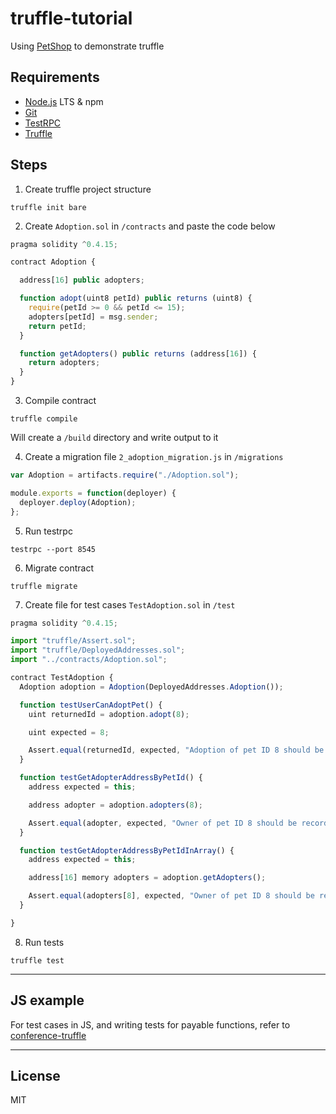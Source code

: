 # truffle-tutorial
Using [PetShop](http://truffleframework.com/tutorials/pet-shop) to demonstrate truffle

## Requirements
* [Node.js](https://nodejs.org/en/) LTS & npm
* [Git](https://git-scm.com/)
* [TestRPC](https://github.com/ethereumjs/testrpc)
* [Truffle](http://truffleframework.com/)

## Steps

1. Create truffle project structure
```console
truffle init bare
```

2. Create `Adoption.sol` in `/contracts` and paste the code below
```javascript
pragma solidity ^0.4.15;

contract Adoption {

  address[16] public adopters;

  function adopt(uint8 petId) public returns (uint8) {
    require(petId >= 0 && petId <= 15);
    adopters[petId] = msg.sender;
    return petId;
  }

  function getAdopters() public returns (address[16]) {
    return adopters;
  }
}
```

3. Compile contract
```console
truffle compile
```
Will create a `/build` directory and write output to it

4. Create a migration file `2_adoption_migration.js` in `/migrations`
```javascript
var Adoption = artifacts.require("./Adoption.sol");

module.exports = function(deployer) {
  deployer.deploy(Adoption);
};
```

5. Run testrpc
```console
testrpc --port 8545
```

6. Migrate contract
```console
truffle migrate
```

7. Create file for test cases `TestAdoption.sol` in `/test`
```javascript
pragma solidity ^0.4.15;

import "truffle/Assert.sol";
import "truffle/DeployedAddresses.sol";
import "../contracts/Adoption.sol";

contract TestAdoption {
  Adoption adoption = Adoption(DeployedAddresses.Adoption());

  function testUserCanAdoptPet() {
    uint returnedId = adoption.adopt(8);

    uint expected = 8;

    Assert.equal(returnedId, expected, "Adoption of pet ID 8 should be recorded.");
  }

  function testGetAdopterAddressByPetId() {
    address expected = this;

    address adopter = adoption.adopters(8);

    Assert.equal(adopter, expected, "Owner of pet ID 8 should be recorded.");
  }

  function testGetAdopterAddressByPetIdInArray() {
    address expected = this;

    address[16] memory adopters = adoption.getAdopters();

    Assert.equal(adopters[8], expected, "Owner of pet ID 8 should be recorded.");
  }

}
```

8. Run tests
```console
truffle test
```

---

## JS example

For test cases in JS, and writing tests for payable functions, refer to [conference-truffle](https://github.com/aarongoa/conference-truffle)


---

## License
MIT